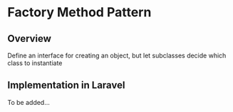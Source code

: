 # Factory Method Pattern

## Overview

Define an interface for creating an object, but let subclasses decide which class to instantiate

## Implementation in Laravel

To be added...